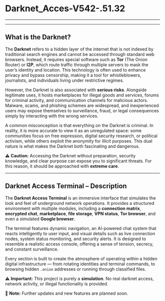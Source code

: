 # Darknet_Acces-V542-.51.32

---


---

## What is the Darknet?

The **Darknet** refers to a hidden layer of the internet that is not indexed by traditional search engines and cannot be accessed through standard web browsers. Instead, it requires special software such as **Tor** (The Onion Router) or **I2P**, which route traffic through multiple servers to mask the user’s identity and location. This technology is often used to enhance privacy and bypass censorship, making it a tool for whistleblowers, journalists, and individuals living under restrictive regimes.

However, the Darknet is also associated with **serious risks**. Alongside legitimate uses, it hosts marketplaces for illegal goods and services, forums for criminal activity, and communication channels for malicious actors. Malware, scams, and phishing schemes are widespread, and inexperienced users may expose themselves to surveillance, fraud, or legal consequences simply by interacting with the wrong services.

A common misconception is that everything on the Darknet is criminal. In reality, it is more accurate to view it as an unregulated space: some communities focus on free expression, digital security research, or political activism, while others exploit the anonymity for illicit purposes. This dual nature is what makes the Darknet both fascinating and dangerous.

⚠️ **Caution:** Accessing the Darknet without preparation, security knowledge, and clear purpose can expose you to significant threats. For this reason, it should be approached with **extreme care**.

---


## Darknet Access Terminal – Description

The **Darknet Access Terminal** is an immersive interface that simulates the look and feel of underground network operations. It provides a structured environment with multiple modules, including a **connection matrix**, **encrypted chat**, **marketplace**, **file storage**, **VPN status**, **Tor browser**, and even a simulated **Google browser**.

The terminal features dynamic navigation, an AI-powered chat system that reacts intelligently to user input, and visual details such as live connection nodes, system status monitoring, and security alerts. It is designed to resemble a realistic access console, offering a sense of tension, secrecy, and constant surveillance.

Every section is built to create the atmosphere of operating within a hidden digital infrastructure — from rotating identities and terminal commands, to browsing hidden `.onion` addresses or running through classified files.

⚠️ **Important:** This project is purely a **simulation**. No real darknet access, network activity, or illegal functionality is provided.

🚀 **Note:** Further updates and new features are planned soon.
